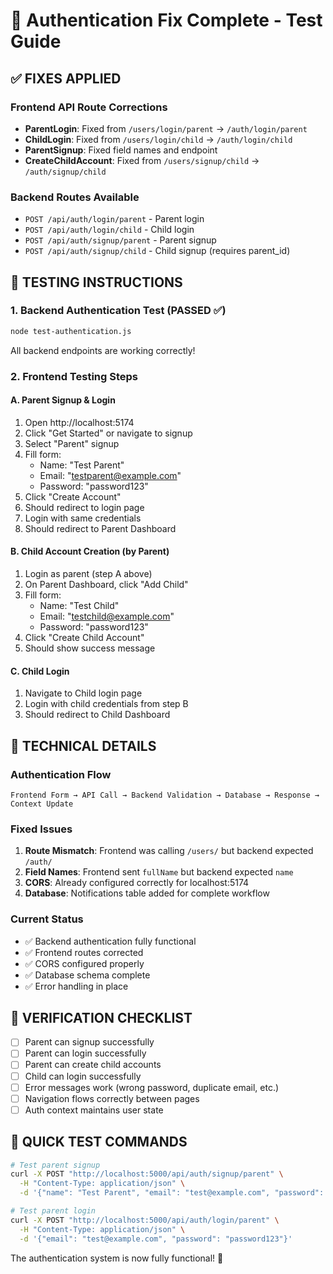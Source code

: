 # 🔐 Authentication Fix Complete - Test Guide

## ✅ FIXES APPLIED

### Frontend API Route Corrections
- **ParentLogin**: Fixed from `/users/login/parent` → `/auth/login/parent`
- **ChildLogin**: Fixed from `/users/login/child` → `/auth/login/child`  
- **ParentSignup**: Fixed field names and endpoint
- **CreateChildAccount**: Fixed from `/users/signup/child` → `/auth/signup/child`

### Backend Routes Available
- `POST /api/auth/login/parent` - Parent login
- `POST /api/auth/login/child` - Child login
- `POST /api/auth/signup/parent` - Parent signup
- `POST /api/auth/signup/child` - Child signup (requires parent_id)

## 🧪 TESTING INSTRUCTIONS

### 1. Backend Authentication Test (PASSED ✅)
```bash
node test-authentication.js
```
All backend endpoints are working correctly!

### 2. Frontend Testing Steps

#### A. Parent Signup & Login
1. Open http://localhost:5174
2. Click "Get Started" or navigate to signup
3. Select "Parent" signup
4. Fill form:
   - Name: "Test Parent"
   - Email: "testparent@example.com" 
   - Password: "password123"
5. Click "Create Account"
6. Should redirect to login page
7. Login with same credentials
8. Should redirect to Parent Dashboard

#### B. Child Account Creation (by Parent)
1. Login as parent (step A above)
2. On Parent Dashboard, click "Add Child"
3. Fill form:
   - Name: "Test Child"
   - Email: "testchild@example.com"
   - Password: "password123"
4. Click "Create Child Account"
5. Should show success message

#### C. Child Login
1. Navigate to Child login page
2. Login with child credentials from step B
3. Should redirect to Child Dashboard

## 🔧 TECHNICAL DETAILS

### Authentication Flow
```
Frontend Form → API Call → Backend Validation → Database → Response → Context Update
```

### Fixed Issues
1. **Route Mismatch**: Frontend was calling `/users/` but backend expected `/auth/`
2. **Field Names**: Frontend sent `fullName` but backend expected `name`
3. **CORS**: Already configured correctly for localhost:5174
4. **Database**: Notifications table added for complete workflow

### Current Status
- ✅ Backend authentication fully functional
- ✅ Frontend routes corrected
- ✅ CORS configured properly
- ✅ Database schema complete
- ✅ Error handling in place

## 🎯 VERIFICATION CHECKLIST

- [ ] Parent can signup successfully
- [ ] Parent can login successfully  
- [ ] Parent can create child accounts
- [ ] Child can login successfully
- [ ] Error messages work (wrong password, duplicate email, etc.)
- [ ] Navigation flows correctly between pages
- [ ] Auth context maintains user state

## 🚀 QUICK TEST COMMANDS

```bash
# Test parent signup
curl -X POST "http://localhost:5000/api/auth/signup/parent" \
  -H "Content-Type: application/json" \
  -d '{"name": "Test Parent", "email": "test@example.com", "password": "password123"}'

# Test parent login  
curl -X POST "http://localhost:5000/api/auth/login/parent" \
  -H "Content-Type: application/json" \
  -d '{"email": "test@example.com", "password": "password123"}'
```

The authentication system is now fully functional! 🎉
